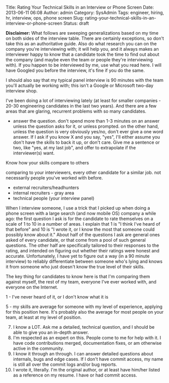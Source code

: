 Title: Rating Your Technical Skills in an Interview or Phone Screen
Date: 2013-06-11 06:08
Author: admin
Category: SysAdmin
Tags: engineer, hiring, hr, interview, ops, phone screen
Slug: rating-your-technical-skills-in-an-interview-or-phone-screen
Status: draft

__Disclaimer:__ What follows are sweeping generalizations based on
my time on both sides of the interview table. There are certainly exceptions,
so don't take this as an authoritative guide. Also do what research you can on
the company you're interviewing with; it will help you, and it always makes
an interviewer happy to know that a candidate took the time to find out about
the company (and maybe even the team or people they're interviewing with). If
you happen to be interviewed by me, use what you read here. I will have
Googled you before the interview, it's fine if you do the same.

I should also say that my typical panel interview is 90 minutes with the team
you'll actually be working with; this isn't a Google or Microsoft two-day
interview shop.

I've been doing a lot of interviewing lately (at least for smaller
companies - 20-30 engineering candidates in the last two years).
And there are a few areas that are glaring, recurrent problems with
so many candidates.

- answer the question. don't spend more than 1-3 minutes on an answer unless
  the question asks for it, or unless prompted. on the other hand, unless the
  question is very obviously yes/no, don't ever
  give a one word answer. If I ask if you know X and you say, "yes", I'll
  either assume you don't have the skills to back it up, or don't care. Give
  me a sentence or two, like "yes, at my last job", and offer to extrapolate
  if the interviewer(s) want.

Know how your skills compare to others

comparing to your interviewers, every other candidate for a similar job. not
necessarily people you've worked with before. 

- external recruiters/headhunters
- internal recruiters - gray area
- technical people (your interview panel)

When I interview someone, I use a trick that I picked up when doing a phone
screen with a large search (and now mobile OS) company a while ago: the first
question I ask is for the candidate to rate themselves on a scale of 1 to 10
in a number of areas. I explain that 1 is "I think I've heard of that before"
and 10 is "I wrote it, or I know the most that someone could possibly know
about it." About half of the questions I ask are general ones asked of
every candidate, or that come from a pool of such general questions. The other
half are specifically tailored to their responses to the rating, and intended
on figuring out whether their ratings were honest and accurate. Unfortunately,
I have yet to figure out a way (in a 90 minute interview) to reliably differentiate
between someone who's lying and knows it from someone who just doesn't know
the true level of their skills.

The key thing for candidates to know here is that I'm comparing them against
myself, the rest of my team, everyone I've ever worked with, and everyone on
the Internet.

1 - I've never heard of it, or I don't know what it is

5 - my skills are average for someone with my level of experience, applying
for this position here. It's probably also the average for most people on your
team, at least at my level of position.


7. I know a LOT. Ask me a detailed, technical question, and I should be able
   to give you an in-depth answer. 
8. I'm respected as an expert on this. People come to me for help with it. I
   have code contributions merged, documentation fixes, or am otherwise active
   in the community.
9. I know it through an through. I can answer detailed questions about
internals, bugs and edge cases. If I don't have commit access, my name is
still all over the commit logs and/or bug reports.
10. I wrote it, literally. I'm the original author, or at least have him/her
listed as a reference on my resume. I have or had commit access. 
